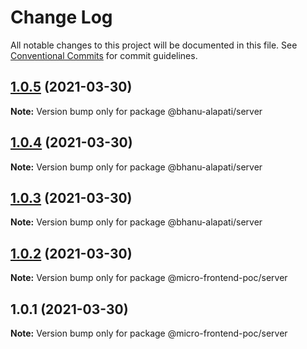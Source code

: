 # Change Log

All notable changes to this project will be documented in this file.
See [Conventional Commits](https://conventionalcommits.org) for commit guidelines.

## [1.0.5](https://github.com/bhanu-alapati/micro-frontend-poc/compare/v1.0.4...v1.0.5) (2021-03-30)

**Note:** Version bump only for package @bhanu-alapati/server





## [1.0.4](https://github.com/bhanu-alapati/micro-frontend-poc/compare/v1.0.3...v1.0.4) (2021-03-30)

**Note:** Version bump only for package @bhanu-alapati/server





## [1.0.3](https://github.com/bhanu-alapati/micro-frontend-poc/compare/v1.0.2...v1.0.3) (2021-03-30)

**Note:** Version bump only for package @bhanu-alapati/server





## [1.0.2](https://github.com/bhanu-alapati/micro-frontend-poc/compare/v1.0.1...v1.0.2) (2021-03-30)

**Note:** Version bump only for package @micro-frontend-poc/server





## 1.0.1 (2021-03-30)

**Note:** Version bump only for package @micro-frontend-poc/server
